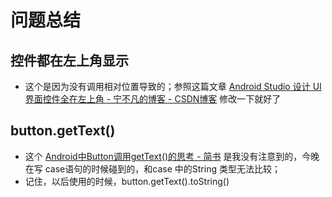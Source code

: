 # 问题总结

## 控件都在左上角显示

* 这个是因为没有调用相对位置导致的；参照这篇文章 [Android Studio 设计 UI 界面控件全在左上角 - 宁不凡的博客 - CSDN博客](https://blog.csdn.net/qq_34489091/article/details/84028063) 修改一下就好了

## button.getText()

* 这个 [Android中Button调用getText()的思考 - 简书](https://www.jianshu.com/p/0e83bb0207a2) 是我没有注意到的，今晚在写 case语句的时候碰到的，和case 中的String 类型无法比较；
* 记住，以后使用的时候，button.getText().toString()